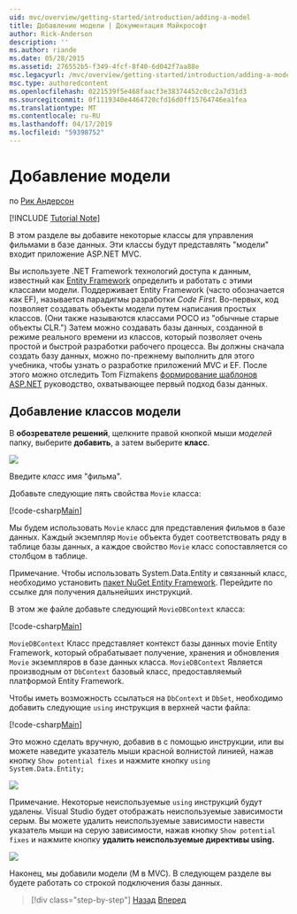 ```yaml
---
uid: mvc/overview/getting-started/introduction/adding-a-model
title: Добавление модели | Документация Майкрософт
author: Rick-Anderson
description: ''
ms.author: riande
ms.date: 05/28/2015
ms.assetid: 276552b5-f349-4fcf-8f40-6d042f7aa88e
msc.legacyurl: /mvc/overview/getting-started/introduction/adding-a-model
msc.type: authoredcontent
ms.openlocfilehash: 0221539f5e468faacf3e38374452c0cc2a7d31d3
ms.sourcegitcommit: 0f1119340e4464720cfd16d0ff15764746ea1fea
ms.translationtype: MT
ms.contentlocale: ru-RU
ms.lasthandoff: 04/17/2019
ms.locfileid: "59398752"
---
```

# <a name="adding-a-model"></a>Добавление модели

по [Рик Андерсон]((https://twitter.com/RickAndMSFT))

[!INCLUDE [Tutorial Note](sample/code-location.md)]

В этом разделе вы добавите некоторые классы для управления фильмами в базе данных. Эти классы будут представлять &quot;модели&quot; входит приложение ASP.NET MVC.

Вы используете .NET Framework технологий доступа к данным, известный как [Entity Framework](https://docs.microsoft.com/ef/) определить и работать с этими классами модели. Поддерживает Entity Framework (часто обозначается как EF), называется парадигмы разработки *Code First*. Во-первых, код позволяет создавать объекты модели путем написания простых классов. (Они также называются классами POCO из &quot;обычные старые объекты CLR.&quot;) Затем можно создавать базы данных, созданной в режиме реального времени из классов, который позволяет очень простой и быстрой разработки рабочего процесса. Вы должны сначала создать базу данных, можно по-прежнему выполнить для этого учебника, чтобы узнать о разработке приложений MVC и EF. После этого можно отследить Tom Fizmakens [формирование шаблонов ASP.NET](xref:visual-studio/overview/2013/aspnet-scaffolding-overview) руководство, охватывающее первый подход базы данных.

## <a name="adding-model-classes"></a>Добавление классов модели

В **обозревателе решений**, щелкните правой кнопкой мыши *моделей* папку, выберите **добавить**, а затем выберите **класс**.

![](adding-a-model/_static/image1.png)

Введите *класс* имя &quot;фильма&quot;.

Добавьте следующие пять свойства `Movie` класса:

[!code-csharp[Main](adding-a-model/samples/sample1.cs)]

Мы будем использовать `Movie` класс для представления фильмов в базе данных. Каждый экземпляр `Movie` объекта будет соответствовать ряду в таблице базы данных, а каждое свойство `Movie` класс сопоставляется со столбцом в таблице.

Примечание. Чтобы использовать System.Data.Entity и связанный класс, необходимо установить [пакет NuGet Entity Framework](https://www.nuget.org/packages/EntityFramework/). Перейдите по ссылке для получения дальнейших инструкций.

В этом же файле добавьте следующий `MovieDBContext` класса:

[!code-csharp[Main](adding-a-model/samples/sample2.cs?highlight=2,15-18)]

`MovieDBContext` Класс представляет контекст базы данных movie Entity Framework, который обрабатывает получение, хранения и обновления `Movie` экземпляров в базе данных класса. `MovieDBContext` Является производным от `DbContext` базовый класс, предоставляемый платформой Entity Framework.

Чтобы иметь возможность ссылаться на `DbContext` и `DbSet`, необходимо добавить следующие `using` инструкция в верхней части файла:

[!code-csharp[Main](adding-a-model/samples/sample3.cs)]

Это можно сделать вручную, добавив в с помощью инструкции, или вы можете наведите указатель мыши красной волнистой линией, нажав кнопку `Show potential fixes` и нажмите кнопку `using System.Data.Entity;`

![](adding-a-model/_static/image2.png)

Примечание. Некоторые неиспользуемые `using` инструкций будут удалены. Visual Studio будет отображать неиспользуемые зависимости серым. Вы можете удалить неиспользуемые зависимости навести указатель мыши на серую зависимости, нажав кнопку `Show potential fixes` и нажмите кнопку **удалить неиспользуемые директивы using.**

![](adding-a-model/_static/image3.png)

Наконец, мы добавили модели (M в MVC). В следующем разделе вы будете работать со строкой подключения базы данных.

> [!div class="step-by-step"]
> [Назад](adding-a-view.md)
> [Вперед](creating-a-connection-string.md)
